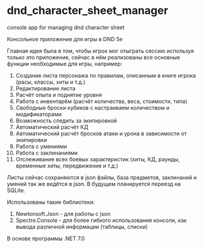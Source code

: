 # dnd_character_sheet_manager
console app for managing dnd character sheet

Консольное приложение для игры в DND 5e

Главная идея была в том, чтобы игрок мог отыграть сессию используя только это приложение, сейчас в нём реализованы все основные функции необходимые для игры, например:

1) Создание листа персонажа по правилам, описанным в книге игрока (расы, классы, хиты и т.д.)
2) Редактирование листа
3) Расчёт опыта и поднятие уровня
4) Работа с инвентарём (расчёт количества, веса, стоимости, типа)
5) Свободные броски кубиков с настраиваем количеством и модификаторами
6) Возможность следить за экипировкой
7) Автоматический расчёт КД
8) Автоматический расчёт бросков атаки и урона в зависимости от экипировки
9) Работа с умениями
10) Работа с заклинаниями
11) Отслеживание всех боевых характеристик (хиты, КД, раунды, временные хиты, передвижение и т.д.)

Листы сейчас сохраняются в json файлы, база предметов, заклинаний и умений так же ведётся в json. В будущем планируется переезд на SQLite.

Использованы такие библиотеки:
1) Newtonsoft.Json - для работы с json
2) Spectre.Console - для более гибкого использования консоли, как вывода различной информации (таблицы, списки)

В основе программы .NET 7.0

